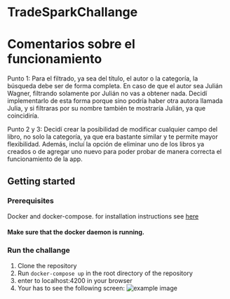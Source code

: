 # TradeSparkChallange

# Comentarios sobre el funcionamiento

Punto 1: Para el filtrado, ya sea del título, el autor o la categoría, la búsqueda debe ser de forma completa. En caso de que el autor sea Julián Wagner, filtrando solamente por Julián no vas a obtener nada. Decidí implementarlo de esta forma porque sino podría haber otra autora llamada Julia, y si filtraras por su nombre también te mostraría Julián, ya que coincidiría.

Punto 2 y 3: Decidí crear la posibilidad de modificar cualquier campo del libro, no solo la categoría, ya que era bastante similar y te permite mayor flexibilidad. Además, incluí la opción de eliminar uno de los libros ya creados o de agregar uno nuevo para poder probar de manera correcta el funcionamiento de la app.



## Getting started

### Prerequisites
Docker and docker-compose. for installation instructions see [here](https://docs.docker.com/install/)

#### Make sure that the docker daemon is running.


### Run the challange
1. Clone the repository
2. Run `docker-compose up` in the root directory of the repository
3. enter to localhost:4200 in your browser
4. Your has to see the following screen:
![example image](images/main_screen.png)

